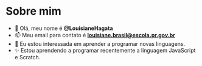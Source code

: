 # Sobre mim
- 👋 Olá, meu nome é **@LouisianeHagata**
- 📫 Meu email para contato é **louisiane.brasil@escola.pr.gov.br**
- 💞️ Eu estou interessada em aprender a programar novas linguagens.
- ✨ Estou aprendendo a programar recentemente a linguagem JavaScript e Scratch.
